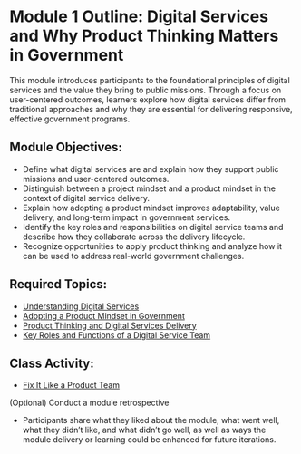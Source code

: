 # Module 1 Outline: Digital Services and Why Product Thinking Matters in Government
This module introduces participants to the foundational principles of digital services and the value they bring to public missions. Through a focus on user-centered outcomes, learners explore how digital services differ from traditional approaches and why they are essential for delivering responsive, effective government programs.

## Module Objectives:
- Define what digital services are and explain how they support public missions and user-centered outcomes.
- Distinguish between a project mindset and a product mindset in the context of digital service delivery.
- Explain how adopting a product mindset improves adaptability, value delivery, and long-term impact in government services.
- Identify the key roles and responsibilities on digital service teams and describe how they collaborate across the delivery lifecycle.
- Recognize opportunities to apply product thinking and analyze how it can be used to address real-world government challenges.


## Required Topics:
- [Understanding Digital Services](https://github.com/usds/ditap-curriculum-update/blob/main/3_Curriculum/3C_Ditap-Adaptation-Curriculum/3C.1_Ditap-Product-Thinking-Curriculum/Module%201/Understanding%20Digital%20Services.md)
- [Adopting a Product Mindset in Government](https://github.com/usds/ditap-curriculum-update/blob/main/3_Curriculum/3C_Ditap-Adaptation-Curriculum/3C.1_Ditap-Product-Thinking-Curriculum/Module%201/Adopting%20a%20Product%20Mindset%20in%20Government.md)
- [Product Thinking and Digital Services Delivery](https://github.com/usds/ditap-curriculum-update/blob/main/3_Curriculum/3C_Ditap-Adaptation-Curriculum/3C.1_Ditap-Product-Thinking-Curriculum/Module%201/Product%20Thinking%20and%20Digital%20Service%20Delivery.md)
- [Key Roles and Functions of a Digital Service Team](https://github.com/usds/ditap-curriculum-update/blob/main/3_Curriculum/3C_Ditap-Adaptation-Curriculum/3C.1_Ditap-Product-Thinking-Curriculum/Module%201/Key%20Roles%20and%20Functions%20of%20a%20Digital%20Service%20Team.md)


## Class Activity:
- [Fix It Like a Product Team](https://github.com/usds/ditap-curriculum-update/blob/main/3_Curriculum/3C_Ditap-Adaptation-Curriculum/3C.1_Ditap-Product-Thinking-Curriculum/Module%201/Class%20Activity%3A%20Fix%20It%20Like%20a%20Product%20Team.md) 

(Optional) Conduct a module retrospective
- Participants share what they liked about the module, what went well, what they didn’t like, and what didn’t go well, as well as ways the module delivery or learning could be enhanced for future iterations. 

